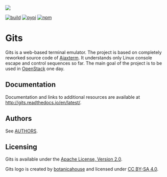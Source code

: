 ![](doc/images/logo.png)

[![build](https://travis-ci.org/tolstoyevsky/gits.svg?branch=master)](https://travis-ci.org/tolstoyevsky/gits) [![pypi](https://badge.fury.io/py/gits.svg)](https://badge.fury.io/py/gits) [![npm](https://badge.fury.io/js/gits-client.svg)](https://badge.fury.io/js/gits-client)

Gits
====

Gits is a web-based terminal emulator. The project is based on completely reworked source code of [Ajaxterm](https://github.com/antonylesuisse/qweb/tree/master/ajaxterm). It understands only Linux console escape and control sequences so far. The main goal of the project is to be used in [OpenStack](https://openstack.org) one day.

Documentation
-------------

Documentation and links to additional resources are available at http://gits.readthedocs.io/en/latest/.

Authors
-------

See [AUTHORS](https://github.com/tolstoyevsky/gits/blob/master/AUTHORS.md).

Licensing
---------

Gits is available under the [Apache License, Version 2.0](http://www.apache.org/licenses/LICENSE-2.0.html).

Gits logo is created by [botanicahouse](https://www.instagram.com/botanicahouse/) and licensed under [CC BY-SA 4.0](https://creativecommons.org/licenses/by-sa/4.0/).
